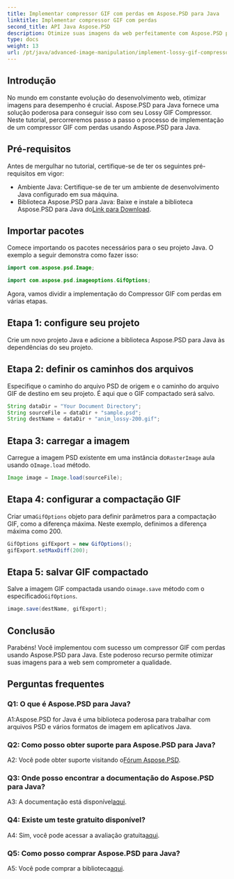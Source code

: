 ```yaml
---
title: Implementar compressor GIF com perdas em Aspose.PSD para Java
linktitle: Implementar compressor GIF com perdas
second_title: API Java Aspose.PSD
description: Otimize suas imagens da web perfeitamente com Aspose.PSD para Lossy GIF Compressor do Java. Siga nosso guia passo a passo para uma implementação eficiente.
type: docs
weight: 13
url: /pt/java/advanced-image-manipulation/implement-lossy-gif-compressor/
---
```

## Introdução

No mundo em constante evolução do desenvolvimento web, otimizar imagens para desempenho é crucial. Aspose.PSD para Java fornece uma solução poderosa para conseguir isso com seu Lossy GIF Compressor. Neste tutorial, percorreremos passo a passo o processo de implementação de um compressor GIF com perdas usando Aspose.PSD para Java.

## Pré-requisitos

Antes de mergulhar no tutorial, certifique-se de ter os seguintes pré-requisitos em vigor:

- Ambiente Java: Certifique-se de ter um ambiente de desenvolvimento Java configurado em sua máquina.
-  Biblioteca Aspose.PSD para Java: Baixe e instale a biblioteca Aspose.PSD para Java do[Link para Download](https://releases.aspose.com/psd/java/).

## Importar pacotes

Comece importando os pacotes necessários para o seu projeto Java. O exemplo a seguir demonstra como fazer isso:

```java
import com.aspose.psd.Image;

import com.aspose.psd.imageoptions.GifOptions;
```

Agora, vamos dividir a implementação do Compressor GIF com perdas em várias etapas.

## Etapa 1: configure seu projeto

Crie um novo projeto Java e adicione a biblioteca Aspose.PSD para Java às dependências do seu projeto.

## Etapa 2: definir os caminhos dos arquivos

Especifique o caminho do arquivo PSD de origem e o caminho do arquivo GIF de destino em seu projeto. É aqui que o GIF compactado será salvo.

```java
String dataDir = "Your Document Directory";
String sourceFile = dataDir + "sample.psd";
String destName = dataDir + "anim_lossy-200.gif";
```

## Etapa 3: carregar a imagem

 Carregue a imagem PSD existente em uma instância do`RasterImage` aula usando o`Image.load` método.

```java
Image image = Image.load(sourceFile);
```

## Etapa 4: configurar a compactação GIF

 Criar uma`GifOptions` objeto para definir parâmetros para a compactação GIF, como a diferença máxima. Neste exemplo, definimos a diferença máxima como 200.

```java
GifOptions gifExport = new GifOptions();
gifExport.setMaxDiff(200);
```

## Etapa 5: salvar GIF compactado

 Salve a imagem GIF compactada usando o`image.save` método com o especificado`GifOptions`.

```java
image.save(destName, gifExport);
```

## Conclusão

Parabéns! Você implementou com sucesso um compressor GIF com perdas usando Aspose.PSD para Java. Este poderoso recurso permite otimizar suas imagens para a web sem comprometer a qualidade.

## Perguntas frequentes

### Q1: O que é Aspose.PSD para Java?

A1:Aspose.PSD for Java é uma biblioteca poderosa para trabalhar com arquivos PSD e vários formatos de imagem em aplicativos Java.

### Q2: Como posso obter suporte para Aspose.PSD para Java?

 A2: Você pode obter suporte visitando o[Fórum Aspose.PSD](https://forum.aspose.com/c/psd/34).

### Q3: Onde posso encontrar a documentação do Aspose.PSD para Java?

A3: A documentação está disponível[aqui](https://reference.aspose.com/psd/java/).

### Q4: Existe um teste gratuito disponível?

 A4: Sim, você pode acessar a avaliação gratuita[aqui](https://releases.aspose.com/).

### Q5: Como posso comprar Aspose.PSD para Java?

 A5: Você pode comprar a biblioteca[aqui](https://purchase.aspose.com/buy).